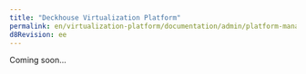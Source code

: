 ```yaml
---
title: "Deckhouse Virtualization Platform"
permalink: en/virtualization-platform/documentation/admin/platform-management/storage/hardware/csi-yadro.html
d8Revision: ee
---
```


Coming soon...
